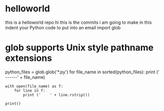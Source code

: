 # helloworld
this is a helloworld repo
hi this is the commits i am going to make in this
 indent your Python code to put into an email
import glob
# glob supports Unix style pathname extensions
python_files = glob.glob('*.py')
for file_name in sorted(python_files):
    print ('    ------' + file_name)

    with open(file_name) as f:
        for line in f:
            print ('    ' + line.rstrip())

    print()
